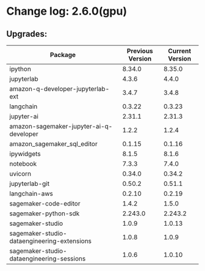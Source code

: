 # Change log: 2.6.0(gpu)

## Upgrades: 

Package | Previous Version | Current Version
---|---|---
ipython|8.34.0|8.35.0
jupyterlab|4.3.6|4.4.0
amazon-q-developer-jupyterlab-ext|3.4.7|3.4.8
langchain|0.3.22|0.3.23
jupyter-ai|2.31.1|2.31.3
amazon-sagemaker-jupyter-ai-q-developer|1.2.2|1.2.4
amazon_sagemaker_sql_editor|0.1.15|0.1.16
ipywidgets|8.1.5|8.1.6
notebook|7.3.3|7.4.0
uvicorn|0.34.0|0.34.2
jupyterlab-git|0.50.2|0.51.1
langchain-aws|0.2.10|0.2.19
sagemaker-code-editor|1.4.2|1.5.0
sagemaker-python-sdk|2.243.0|2.243.2
sagemaker-studio|1.0.9|1.0.13
sagemaker-studio-dataengineering-extensions|1.0.8|1.0.9
sagemaker-studio-dataengineering-sessions|1.0.6|1.0.10
